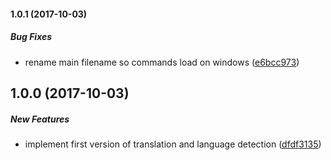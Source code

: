 #### 1.0.1 (2017-10-03)

##### Bug Fixes

* rename main filename so commands load on windows ([e6bcc973](https://github.com/vsetka/deepl-translator-cli/commit/e6bcc973c59ffd665866171911e6ca579efd4164))

## 1.0.0 (2017-10-03)

##### New Features

* implement first version of translation and language detection ([dfdf3135](https://github.com/vsetka/deepl-translator-cli/commit/dfdf31352e449f0c866f8b9913ecb3e5229b1edb))

